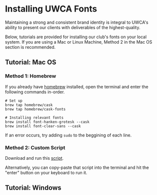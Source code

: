 
# Installing UWCA Fonts

Maintaining a strong and consistent brand identity is integral to UWCA's ability to present our clients with deliverables of the highest-quality.

Below, tutorials are provided for installing our club's fonts on your local system. If you are using a Mac or Linux Machine, Method 2 in the Mac OS section is recommended. 

## Tutorial: Mac OS

### Method 1: Homebrew

If you already have [homebrew](https://brew.sh) installed, open the terminal and enter the following commands in-order.
```
# Set up
brew tap homebrew/cask
brew tap homebrew/cask-fonts

# Installing relevant fonts
brew install font-hanken-grotesk --cask
brew install font-clear-sans --cask
```
If an error occurs, try adding `sudo` to the beggining of each line.

### Method 2: Custom Script
Download and run this [script](https://raw.githubusercontent.com/yadavta/uwca/main/fonts/installFontsMac.sh).

Alternatively, you can copy-paste that script into the terminal and hit the "enter" button on your keyboard to run it.

## Tutorial: Windows
